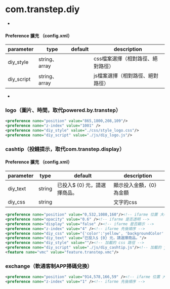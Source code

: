 # com.transtep.diy

-

#### Preference 擴充 （config.xml）

|parameter|type|default|description|
|---------|----|-------|-----------|
|diy_style|string、array||css檔案選擇（相對路徑、絕對路徑）|
|diy_script|string、array||js檔案選擇（相對路徑、絕對路徑）|


-

### logo（圖片、時間，取代powered.by.transtep）

``` xml
<preference name="position" value="865,1800,208,109"/>
<preference name="z-index" value="1001" />
<preference name="diy_style" value="./css/style_logo.css"/>
<preference name="diy_script" value="./js/diy_logo.js"/>
```

### cashtip（投錢提示，取代com.transtep.display）

#### Preference 擴充 （config.xml）

|parameter|type|default|description|
|---------|----|-------|-----------|
|diy_text|string |已投入$ {0} 元，請選擇商品。|顯示投入金額，{0} 為金額|
|diy_css|string ||文字的css|

``` xml
<preference name="position" value="0,532,1080,160"/><!-- ifarme 位置 大小 -->
<preference name="opacity" value="0.6" /><!-- ifarme 是否透明 -->
<preference name="display" value="false" /><!-- ifarme 是否顯示 -->
<preference name="z-index" value="4" /><!-- ifarme 先後順序 -->
<preference name="diy_css" value="{'color':'yellow', 'backgroundColor':'#000', 'fontSize':'64px', 'textAlign':'right'}"/>
<preference name="diy_text" value="已投入$ {0} 元，請選擇商品。"/>
<preference name="diy_style" value=""/><!-- 加載的 css 路徑 -->
<preference name="diy_script" value="./js/diy_cashtip.js"/><!-- 加載的 js 路徑 -->
<feature name="vmc" value="feature.transtep.vmc"/>
```

### exchange（軟通客制APP掃碼兌換）

``` xml
<preference name="position" value="914,578,166,59" /><!-- ifarme 位置 大小 -->
<preference name="z-index" value="1" /><!-- ifarme 先後順序 -->
```
